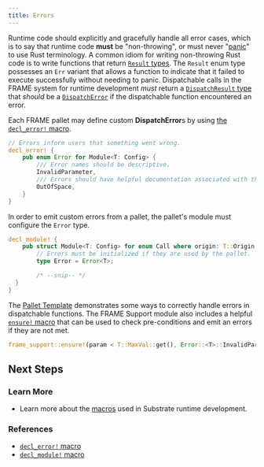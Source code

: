 ```yaml
---
title: Errors
---
```


Runtime code should explicitly and gracefully handle all error cases, which is to say that runtime
code **must** be "non-throwing", or must never
"[panic](https://doc.rust-lang.org/book/ch09-03-to-panic-or-not-to-panic.html)" to use Rust
terminology. A common idiom for writing non-throwing Rust code is to write functions that return
[`Result` types](https://substrate.dev/rustdocs/v3.0.0/frame_support/dispatch/result/enum.Result.html).
The `Result` enum type possesses an `Err` variant that allows a function to indicate that it failed
to execute successfully without needing to panic. Dispatchable calls in the FRAME system for runtime
development _must_ return a
[`DispatchResult` type](https://substrate.dev/rustdocs/v3.0.0/frame_support/dispatch/type.DispatchResult.html)
that _should_ be a
[`DispatchError`](https://substrate.dev/rustdocs/v3.0.0/frame_support/dispatch/enum.DispatchError.html)
if the dispatchable function encountered an error.

Each FRAME pallet may define custom **DispatchError**s by using
[the `decl_error!` macro](macros#decl_error).

```rust
// Errors inform users that something went wrong.
decl_error! {
	pub enum Error for Module<T: Config> {
		/// Error names should be descriptive.
		InvalidParameter,
		/// Errors should have helpful documentation associated with them.
		OutOfSpace,
	}
}
```

In order to emit custom errors from a pallet, the pallet's module must configure the `Error` type.

```rust
decl_module! {
	pub struct Module<T: Config> for enum Call where origin: T::Origin {
		// Errors must be initialized if they are used by the pallet.
		type Error = Error<T>;

		/* --snip-- */
  }
}
```

The
[Pallet Template](https://github.com/substrate-developer-hub/substrate-pallet-template/blob/master/src/lib.rs)
demonstrates some ways to correctly handle errors in dispatchable functions. The FRAME Support
module also includes a helpful
[`ensure!` macro](https://substrate.dev/rustdocs/v3.0.0/frame_support/macro.ensure.html) that can be
used to check pre-conditions and emit an errors if they are not met.

```rust
frame_support::ensure!(param < T::MaxVal::get(), Error::<T>::InvalidParameter);
```

## Next Steps

### Learn More

- Learn more about the [macros](macros) used in Substrate runtime development.

### References

- [`decl_error!` macro](https://substrate.dev/rustdocs/v3.0.0/frame_support/macro.decl_error.html)
- [`decl_module!` macro](https://substrate.dev/rustdocs/v3.0.0/frame_support/macro.decl_module.html)
